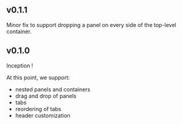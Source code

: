 ## v0.1.1

Minor fix to support dropping a panel on every side of the top-level container.

## v0.1.0

Inception !

At this point, we support:

- nested panels and containers
- drag and drop of panels
- tabs
- reordering of tabs
- header customization
